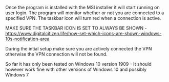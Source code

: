 Once the program is installed with the MSI installer it will start running on user login. The program will monitor whether or not you are connected to a specified VPN. The taskbar icon will turn red when a connection is active. 

MAKE SURE THE TASKBAR ICON IS SET TO ALWAYS BE SHOWN -https://www.digitalcitizen.life/how-set-which-icons-are-shown-windows-10s-notification-area

During the intial setup make sure you are actively connected the VPN otherwise the VPN connection will not be found.

So far it has only been tested on Windows 10 version 1909 - It should however work fine with other versions of Windows 10 and possibly Windows 7
